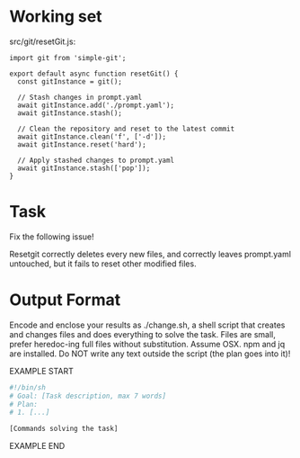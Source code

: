 # Working set

src/git/resetGit.js:
```
import git from 'simple-git';

export default async function resetGit() {
  const gitInstance = git();

  // Stash changes in prompt.yaml
  await gitInstance.add('./prompt.yaml');
  await gitInstance.stash();

  // Clean the repository and reset to the latest commit
  await gitInstance.clean('f', ['-d']);
  await gitInstance.reset('hard');

  // Apply stashed changes to prompt.yaml
  await gitInstance.stash(['pop']);
}

```


# Task

Fix the following issue!

Resetgit correctly deletes every new files,
and correctly leaves prompt.yaml untouched,
but it fails to reset other modified files.


# Output Format

Encode and enclose your results as ./change.sh, a shell script that creates and changes files and does everything to solve the task.
Files are small, prefer heredoc-ing full files without substitution.
Assume OSX.
npm and jq are installed.
Do NOT write any text outside the script (the plan goes into it)!


EXAMPLE START

```sh
#!/bin/sh
# Goal: [Task description, max 7 words]
# Plan:
# 1. [...]

[Commands solving the task]
```

EXAMPLE END


